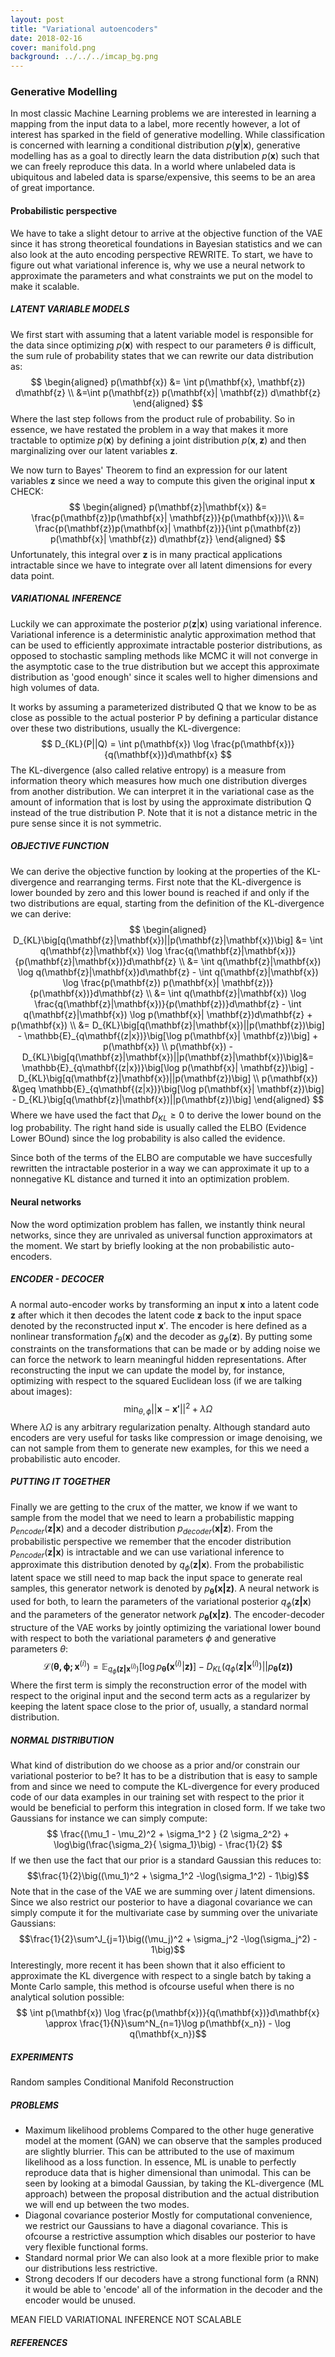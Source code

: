 ```yaml
---
layout: post
title: "Variational autoencoders"
date: 2018-02-16
cover: manifold.png
background: ../../../imcap_bg.png
---
```


### Generative Modelling
In most classic Machine Learning problems we are interested in learning a mapping from the input data to a label, more recently however, a lot of interest has sparked in the field of generative modelling.  While classification is concerned with learning a conditional distribution $p(\mathbf{y}|\mathbf{x})$,  generative modelling has as a goal to directly learn the data distribution $p(\mathbf{x})$ such that we can freely reproduce this data. In a world where unlabeled data is ubiquitous and labeled data is sparse/expensive, this seems to be an area of great importance.
####  Probabilistic perspective
We have to take a slight detour to arrive at the objective function of the VAE since it has strong theoretical foundations in Bayesian statistics and we can also look at the auto encoding perspective REWRITE. To start, we have to figure out what variational inference is, why we use a neural network to approximate the parameters and what constraints we put on the model to make it scalable.

##### LATENT VARIABLE MODELS
We first start with assuming that a latent variable model is responsible for the data since optimizing $p(\mathbf{x})$ with respect to our parameters $\theta$ is difficult,  the sum rule of probability states that we can rewrite our data distribution as:
$$ \begin{aligned}
p(\mathbf{x}) &= \int p(\mathbf{x}, \mathbf{z}) d\mathbf{z} \\
&=\int p(\mathbf{z}) p(\mathbf{x}| \mathbf{z}) d\mathbf{z}
\end{aligned}
 $$ 
Where the last step follows from the product rule of probability. So in essence, we have restated the problem in a way that makes it more tractable to optimize $p(\mathbf{x})$ by defining a joint distribution $p(\mathbf{x}, \mathbf{z})$ and then marginalizing over our latent variables $\mathbf{z}$. 

We now turn to Bayes' Theorem to find an expression for our latent variables $\mathbf{z}$ since we need a way to compute this given the original input $\mathbf{x}$ CHECK:
$$ \begin{aligned}
p(\mathbf{z}|\mathbf{x}) &= \frac{p(\mathbf{z})p(\mathbf{x}| \mathbf{z})}{p(\mathbf{x})}\\
&= \frac{p(\mathbf{z})p(\mathbf{x}| \mathbf{z})}{\int p(\mathbf{z}) p(\mathbf{x}| \mathbf{z}) d\mathbf{z}}
\end{aligned}
 $$ 
Unfortunately, this integral over $\mathbf{z}$ is in many practical applications intractable since we have to integrate over all latent dimensions for every data point.
##### VARIATIONAL INFERENCE
Luckily we can approximate the posterior $p(\mathbf{z}|\mathbf{x})$ using variational inference. Variational inference is a deterministic analytic approximation method that can be used to efficiently approximate intractable posterior distributions, as opposed to stochastic sampling methods like MCMC it will not converge in the asymptotic case to the true distribution but we accept this approximate distribution as 'good enough' since it scales well to higher dimensions and high volumes of data.

It works by assuming a parameterized distributed Q that we know to be as close as possible to the actual posterior P by defining a particular distance over these two distributions,  usually the KL-divergence:
$$ D_{KL}(P||Q) = \int p(\mathbf{x}) \log \frac{p(\mathbf{x})}{q(\mathbf{x})}d\mathbf{x} $$
The KL-divergence (also called relative entropy) is a measure from information theory which measures how much one distribution diverges from another distribution.  We can interpret it in the variational case as the amount of information that is lost by using the approximate distribution Q instead of the true distribution P. Note that it is not a distance metric in the pure sense since it is not symmetric.

##### OBJECTIVE FUNCTION
We can derive the objective function by looking at the properties of the KL-divergence and rearranging terms. First note that the KL-divergence is lower bounded by zero and this lower bound is reached if and only if the two distributions are equal,  starting from the definition of the KL-divergence we can derive:
$$ \begin{aligned}
D_{KL}\big[q(\mathbf{z}|\mathbf{x})||p(\mathbf{z}|\mathbf{x})\big] &= \int q(\mathbf{z}|\mathbf{x}) \log \frac{q(\mathbf{z}|\mathbf{x})}{p(\mathbf{z}|\mathbf{x})}d\mathbf{z} \\
&= \int q(\mathbf{z}|\mathbf{x}) \log q(\mathbf{z}|\mathbf{x})d\mathbf{z}  - \int q(\mathbf{z}|\mathbf{x}) \log \frac{p(\mathbf{z}) p(\mathbf{x}| \mathbf{z})}{p(\mathbf{x})}d\mathbf{z} \\
&= \int q(\mathbf{z}|\mathbf{x}) \log \frac{q(\mathbf{z}|\mathbf{x})}{p(\mathbf{z})}d\mathbf{z}  - \int q(\mathbf{z}|\mathbf{x}) \log p(\mathbf{x}| \mathbf{z})d\mathbf{z} + p(\mathbf{x}) \\
&= D_{KL}\big[q(\mathbf{z}|\mathbf{x})||p(\mathbf{z})\big] - \mathbb{E}_{q\mathbf{(z|x})}\big[\log p(\mathbf{x}| \mathbf{z})\big] + p(\mathbf{x}) \\
p(\mathbf{x}) - D_{KL}\big[q(\mathbf{z}|\mathbf{x})||p(\mathbf{z}|\mathbf{x})\big]&= \mathbb{E}_{q\mathbf{(z|x})}\big[\log p(\mathbf{x}| \mathbf{z})\big] -  D_{KL}\big[q(\mathbf{z}|\mathbf{x})||p(\mathbf{z})\big] \\
p(\mathbf{x}) &\geq \mathbb{E}_{q\mathbf{(z|x})}\big[\log p(\mathbf{x}| \mathbf{z})\big] -  D_{KL}\big[q(\mathbf{z}|\mathbf{x})||p(\mathbf{z})\big] 
\end{aligned}
 $$ 
 Where we have used the fact that $D_{KL}\geq 0$ to derive the lower bound on the log probability. The right hand side is usually called the ELBO (Evidence Lower BOund) since the log probability is also called the evidence. 

Since both of the terms of the ELBO are computable we have succesfully rewritten the intractable posterior in a way we can approximate it up to a nonnegative KL distance and turned it into an optimization problem.

#### Neural networks
Now the word optimization problem has fallen, we instantly think neural networks, since they are unrivaled as universal function approximators at the moment. We start by briefly looking at the non probabilistic auto-encoders.
##### ENCODER - DECOCER
A normal auto-encoder works by transforming an input $\mathbf{x}$ into a latent code $\mathbf{z}$ after which it then decodes the latent code $\mathbf{z}$ back to the input space denoted by the reconstructed input $\mathbf{x}'$.  The encoder is here defined as a nonlinear transformation $f_\theta(\mathbf{x})$ and the decoder as $g_\phi(\mathbf{z})$. By putting some constraints on the transformations that can be made or by adding noise we can force the network to learn meaningful hidden representations.  After reconstructing the input we can update the model by, for instance,  optimizing with respect to the squared Euclidean loss (if we are talking about images):
$$ \displaystyle\min_{\theta, \phi } ||\mathbf{x} - \mathbf{x'}||^2 + \lambda \Omega$$
Where $\lambda \Omega$ is any arbitrary regularization penalty.
Although standard auto encoders are very useful for tasks like compression or image denoising, we can not sample from them to generate new examples, for this we need a probabilistic auto encoder.

##### PUTTING IT TOGETHER
Finally we are getting to the crux of the matter, we know if we want to sample from the model that we need to learn a probabilistic mapping $p_{encoder}(\mathbf{z|x})$ and a decoder distribution $p_{decoder}(\mathbf{x|z})$. From the probabilistic perspective we remember that the encoder distribution $p_{encoder}(\mathbf{z|x})$ is intractable and we can use variational inference to approximate this distribution denoted by $q_{\phi}(\mathbf{z|x})$. From the probabilistic latent space we still need to map back the input space to generate real samples, this generator network is denoted by $p\mathbf{_\theta(x|z)}$.
A neural network is used for both, to learn the parameters of the variational posterior $q_\phi(\mathbf{z|x})$ and the parameters of the generator network $p\mathbf{_\theta(x|z)}$. The encoder-decoder structure of the VAE works by jointly optimizing the variational lower bound with respect to both the variational parameters $\phi$ and generative parameters $\theta$:
$$ \mathcal{L}(\mathbf{\theta, \phi; x}^{(i)}) = \mathbb{E}_{q_\phi\mathbf{(z|x}^{(i)})}\big[\log p\mathbf{_\theta(x}^{(i)}|\mathbf{z)}\big]-D_{KL}(q_\phi(\mathbf{z|x}^{(i)})||p{\mathbf{_\theta(z))}} $$
Where the first term is simply the reconstruction error of the model with respect to the original input and the second term acts as a regularizer by keeping the latent space close to the prior of, usually, a standard normal distribution. 
##### NORMAL DISTRIBUTION
What kind of distribution do we choose as a prior and/or constrain our variational posterior to be? It has to be a distribution that is easy to sample from and since we need to compute the KL-divergence for every produced code of our data examples in our training set with respect to the prior it would be beneficial to perform this integration in closed form. If we take two Gaussians for instance we can simply compute:
$$  \frac{(\mu_1 - \mu_2)^2 + \sigma_1^2 } {2 \sigma_2^2} + \log\big(\frac{\sigma_2}{ \sigma_1}\big) - \frac{1}{2} $$
If we then use the fact that our prior is a standard Gaussian this reduces to:
$$\frac{1}{2}\big((\mu_1)^2 + \sigma_1^2 -\log(\sigma_1^2) - 1\big)$$
Note that in the case of the VAE we are summing over $j$ latent dimensions. Since we also restrict our posterior to have a diagonal covariance we can simply compute it for the multivariate case by summing over the univariate Gaussians:
$$\frac{1}{2}\sum^J_{j=1}\big((\mu_j)^2 + \sigma_j^2 -\log(\sigma_j^2) - 1\big)$$
Interestingly, more recent it has been shown that it also efficient to approximate the KL divergence with respect to a single batch by taking a Monte Carlo sample, this method is ofcourse useful when there is no analytical solution possible:
$$   \int p(\mathbf{x}) \log \frac{p(\mathbf{x})}{q(\mathbf{x})}d\mathbf{x} \approx \frac{1}{N}\sum^N_{n=1}\log p(\mathbf{x_n}) - \log q(\mathbf{x_n})$$

##### EXPERIMENTS
Random samples
Conditional
Manifold
Reconstruction
##### PROBLEMS
- Maximum likelihood problems
	Compared to the other huge generative model at the moment (GAN) we can observe that the samples produced are slightly blurrier. This can be attributed to the use of maximum likelihood as a loss function. In essence, ML is unable to perfectly reproduce data that is higher dimensional than unimodal. This can be seen by looking at a bimodal Gaussian, by taking the KL-divergence (ML approach) between the proposal distribution and the actual distribution we will end up between the two modes.
- Diagonal covariance posterior
		Mostly for computational convenience, we restrict our Gaussians to have a diagonal covariance. This is ofcourse a restrictive assumption which disables our posterior to have very flexible functional forms. 
-  Standard normal prior
	We can also look at a more flexible prior to make our distributions less restrictive.
- Strong decoders
	If our decoders have a strong functional form (a RNN) it would be able to 'encode' all of the information in the decoder and the encoder would be unused.

MEAN FIELD VARIATIONAL INFERENCE NOT SCALABLE
##### REFERENCES